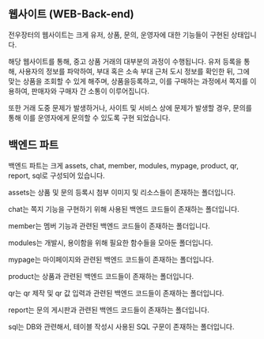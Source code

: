 ## 웹사이트 (WEB-Back-end)

전우장터의 웹사이트는 크게 유저, 상품, 문의, 운영자에 대한 기능들이 구현된 상태입니다.

해당 웹사이트를 통해, 중고 상품 거래의 대부분의 과정이 수행됩니다. 유저 등록을 통해, 사용자의 정보를 파악하여, 부대 혹은 소속 부대 근처 도시 정보를 확인한 뒤, 그에 맞는 상품을 조회할 수 있게 해주며, 상품을등록하고, 이를 구매하는 과정에서 쪽지를 이용하여, 판매자와 구매자 간 소통이 이루어집니다. 

또한 거래 도중 문제가 발생하거나, 사이트 및 서비스 상에 문제가 발생할 경우, 문의를 통해 이를 운영자에게 문의할 수 있도록 구현 되었습니다. 

## 백엔드 파트

백엔드 파트는 크게 assets, chat, member, modules, mypage, product, qr, report, sql로 구성되어 있습니다.

assets는 상품 및 문의 등록시 첨부 이미지 및 리소스들이 존재하는 폴더입니다.

chat는 쪽지 기능을 구현하기 위해 사용된 백엔드 코드들이 존재하는 폴더입니다.

member는 멤버 기능과 관련된 백엔드 코드들이 존재하는 폴더입니다.

modules는 개발시, 용이함을 위해 필요한 함수들을 모아둔 폴더입니다.

mypage는 마이페이지와 관련된 백엔드 코드들이 존재하는 폴더입니다.

product는 상품과 관련된 백엔드 코드들이 존재하는 폴더입니다.

qr는 qr 제작 및 qr 값 입력과 관련된 백엔드 코드들이 존재하는 폴더입니다.

report는 문의 게시판과 관련된 백엔드 코드들이 존재하는 폴더입니다.

sql는 DB와 관련해서, 테이블 작성시 사용된 SQL 구문이 존재하는 폴더입니다. 